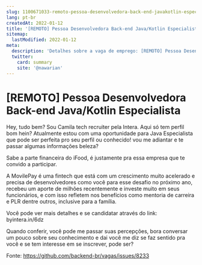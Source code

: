 ```yaml
---
slug: 1100671033-remoto-pessoa-desenvolvedora-back-end-javakotlin-especialista
lang: pt-br
createdAt: 2022-01-12
title: '[REMOTO] Pessoa Desenvolvedora Back-end Java/Kotlin Especialista - Vaga de Emprego'
sitemap:
  lastModified: 2022-01-12
meta:
  description: 'Detalhes sobre a vaga de emprego: [REMOTO] Pessoa Desenvolvedora Back-end Java/Kotlin Especialista'
  twitter:
    card: summary
    site: '@nawarian'
---
```


# [REMOTO] Pessoa Desenvolvedora Back-end Java/Kotlin Especialista

Hey, tudo bem? Sou Camila tech recruiter pela Intera. Aqui só tem perfil bom hein? Atualmente estou com uma oportunidade para Java Especialista que pode ser perfeita pro seu perfil ou conhecido! vou me adiantar e te passar algumas informações beleza?

Sabe a parte financeira do iFood, é justamente pra essa empresa que te convido a participar.

A MovilePay é uma fintech que está com um crescimento muito acelerado e precisa de desenvolvedores como você para esse desafio no próximo ano, recebeu um aporte de milhões recentemente e investe muito em seus funcionários, e com isso refletem nos benefícios como mentoria de carreira e PLR dentre outros, inclusive para a família.

Você pode ver mais detalhes e se candidatar através do link: byintera.in/6dz

Quando conferir, você pode me passar suas percepções, bora conversar um pouco sobre seu conhecimento e dai você me diz se faz sentido pra você e se tem interesse em se inscrever, pode ser?

Fonte: https://github.com/backend-br/vagas/issues/8233